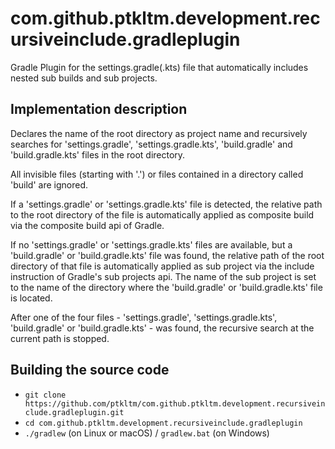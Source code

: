 # com.github.ptkltm.development.recursiveinclude.gradleplugin
Gradle Plugin for the settings.gradle(.kts) file that automatically includes nested sub builds and sub projects.

## Implementation description

Declares the name of the root directory as project name and recursively searches for 'settings.gradle',
'settings.gradle.kts', 'build.gradle' and 'build.gradle.kts' files in the root directory.

All invisible files (starting with '.') or files contained in a directory called 'build'
are ignored.

If a 'settings.gradle' or 'settings.gradle.kts' file is detected, the relative path to the
root directory of the file is automatically applied as composite build via the composite build api of Gradle.

If no 'settings.gradle' or 'settings.gradle.kts' files are available, but a 'build.gradle'
or 'build.gradle.kts' file was found, the relative path of the root directory of that file
is automatically applied as sub project via the include instruction of Gradle's sub projects api.
The name of the sub project is set to the name of the directory where the 'build.gradle' or 'build.gradle.kts'
file is located.

After one of the four files - 'settings.gradle', 'settings.gradle.kts', 'build.gradle' or
'build.gradle.kts' - was found, the recursive search at the current path is stopped.

## Building the source code

- `git clone https://github.com/ptkltm/com.github.ptkltm.development.recursiveinclude.gradleplugin.git`
- `cd com.github.ptkltm.development.recursiveinclude.gradleplugin`
- `./gradlew` (on Linux or macOS) / `gradlew.bat` (on Windows)
